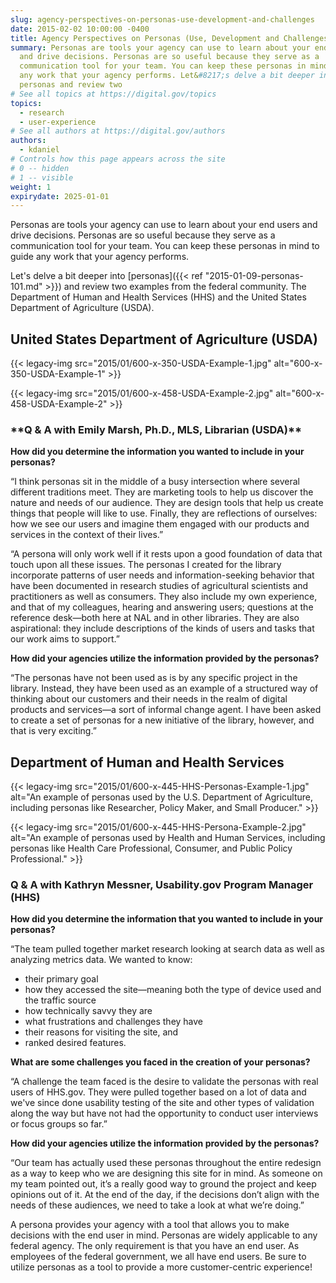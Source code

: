 ```yaml
---
slug: agency-perspectives-on-personas-use-development-and-challenges
date: 2015-02-02 10:00:00 -0400
title: Agency Perspectives on Personas (Use, Development and Challenges)
summary: Personas are tools your agency can use to learn about your end users
  and drive decisions. Personas are so useful because they serve as a
  communication tool for your team. You can keep these personas in mind to guide
  any work that your agency performs. Let&#8217;s delve a bit deeper into
  personas and review two
# See all topics at https://digital.gov/topics
topics:
  - research
  - user-experience
# See all authors at https://digital.gov/authors
authors:
  - kdaniel
# Controls how this page appears across the site
# 0 -- hidden
# 1 -- visible
weight: 1
expirydate: 2025-01-01
---
```

Personas are tools your agency can use to learn about your end users and drive decisions. Personas are so useful because they serve as a communication tool for your team. You can keep these personas in mind to guide any work that your agency performs.

Let's delve a bit deeper into [personas]({{< ref "2015-01-09-personas-101.md" >}}) and review two examples from the federal community. The Department of Human and Health Services (HHS) and the United States Department of Agriculture (USDA).

## United States Department of Agriculture (USDA)

{{< legacy-img src="2015/01/600-x-350-USDA-Example-1.jpg" alt="600-x-350-USDA-Example-1" >}}

{{< legacy-img src="2015/01/600-x-458-USDA-Example-2.jpg" alt="600-x-458-USDA-Example-2" >}}

### \***\*Q & A with Emily Marsh, Ph.D., MLS, Librarian (USDA)\****

**How did you determine the information you wanted to include in your personas?**

“I think personas sit in the middle of a busy intersection where several different traditions meet. They are marketing tools to help us discover the nature and needs of our audience. They are design tools that help us create things that people will like to use. Finally, they are reflections of ourselves: how we see our users and imagine them engaged with our products and services in the context of their lives.”

“A persona will only work well if it rests upon a good foundation of data that touch upon all these issues. The personas I created for the library incorporate patterns of user needs and information-seeking behavior that have been documented in research studies of agricultural scientists and practitioners as well as consumers. They also include my own experience, and that of my colleagues, hearing and answering users; questions at the reference desk—both here at NAL and in other libraries. They are also aspirational: they include descriptions of the kinds of users and tasks that our work aims to support.”

**How did your agencies utilize the information provided by the personas?**

“The personas have not been used as is by any specific project in the library. Instead, they have been used as an example of a structured way of thinking about our customers and their needs in the realm of digital products and services—a sort of informal change agent. I have been asked to create a set of personas for a new initiative of the library, however, and that is very exciting.”

## Department of Human and Health Services

{{< legacy-img src="2015/01/600-x-445-HHS-Personas-Example-1.jpg" alt="An example of personas used by the U.S. Department of Agriculture, including personas like Researcher, Policy Maker, and Small Producer." >}}

{{< legacy-img src="2015/01/600-x-445-HHS-Persona-Example-2.jpg" alt="An example of personas used by Health and Human Services, including personas like Health Care Professional, Consumer, and Public Policy Professional." >}}

### **Q & A with Kathryn Messner, Usability.gov Program Manager (HHS)**

**How did you determine the information that you wanted to include in your personas?**

“The team pulled together market research looking at search data as well as analyzing metrics data. We wanted to know:

* their primary goal
* how they accessed the site—meaning both the type of device used and the traffic source
* how technically savvy they are
* what frustrations and challenges they have
* their reasons for visiting the site, and
* ranked desired features.

**What are some challenges you faced in the creation of your personas?**

“A challenge the team faced is the desire to validate the personas with real users of HHS.gov. They were pulled together based on a lot of data and we've since done usability testing of the site and other types of validation along the way but have not had the opportunity to conduct user interviews or focus groups so far.”

**How did your agencies utilize the information provided by the personas?**

“Our team has actually used these personas throughout the entire redesign as a way to keep who we are designing this site for in mind. As someone on my team pointed out, it’s a really good way to ground the project and keep opinions out of it. At the end of the day, if the decisions don’t align with the needs of these audiences, we need to take a look at what we’re doing.”

A persona provides your agency with a tool that allows you to make decisions with the end user in mind. Personas are widely applicable to any federal agency. The only requirement is that you have an end user. As employees of the federal government, we all have end users. Be sure to utilize personas as a tool to provide a more customer-centric experience!
